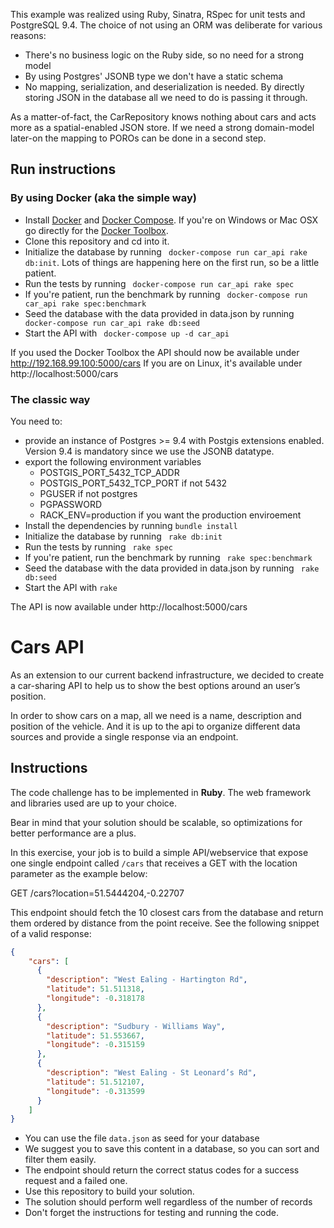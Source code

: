 This example was realized using Ruby, Sinatra, RSpec for unit tests and PostgreSQL 9.4. The choice of not using an ORM was deliberate for various reasons:
- There's no business logic on the Ruby side, so no need for a strong model
- By using Postgres' JSONB type we don't have a static schema
- No mapping, serialization, and deserialization is needed. By directly storing JSON in the database all we need to do is passing it through. 

As a matter-of-fact, the CarRepository knows nothing about cars and acts more as a spatial-enabled JSON store. If we need a strong domain-model later-on the mapping to POROs can be done in a second step.

## Run instructions

### By using Docker (aka the simple way)

- Install [Docker](https://docs.docker.com/installation/) and [Docker Compose](https://docs.docker.com/compose/install/). If you're on Windows or Mac OSX go directly for the [Docker Toolbox](https://www.docker.com/toolbox).
- Clone this repository and cd into it.
- Initialize the database by running ``` docker-compose run car_api rake db:init```. Lots of things are happening here on the first run, so be a little patient.
- Run the tests by running ``` docker-compose run car_api rake spec```
- If you're patient, run the benchmark by running ``` docker-compose run car_api rake spec:benchmark```
- Seed the database with the data provided in data.json by running ``` docker-compose run car_api rake db:seed```
- Start the API with ``` docker-compose up -d car_api```

If you used the Docker Toolbox the API should now be available under http://192.168.99.100:5000/cars
If you are on Linux, it's available under http://localhost:5000/cars

### The classic way

You need to:
- provide an instance of Postgres >= 9.4 with Postgis extensions enabled. Version 9.4 is mandatory since we use the JSONB datatype.
- export the following environment variables
  - POSTGIS_PORT_5432_TCP_ADDR
  - POSTGIS_PORT_5432_TCP_PORT if not 5432
  - PGUSER if not postgres
  - PGPASSWORD
  - RACK_ENV=production if you want the production enviroement
- Install the dependencies by running ``` bundle install ```
- Initialize the database by running ``` rake db:init```
- Run the tests by running ``` rake spec```
- If you're patient, run the benchmark by running ``` rake spec:benchmark```
- Seed the database with the data provided in data.json by running ``` rake db:seed```
- Start the API with ``` rake ```

The API is now available under http://localhost:5000/cars

# Cars API
As an extension to our current backend infrastructure, we decided to create a car-sharing API to help us to show the best options around an user’s position.

In order to show cars on a map, all we need is a name, description and position of the vehicle. And it is up to the api to organize different data sources and provide a single response via an endpoint.

## Instructions

The code challenge has to be implemented in **Ruby**. The web framework and libraries used are up to your choice.

Bear in mind that your solution should be scalable, so optimizations for better performance are a plus.

In this exercise, your job is to build a simple API/webservice that expose one single endpoint called `/cars` that receives a GET with the location parameter as the example below:

GET /cars?location=51.5444204,-0.22707

This endpoint should fetch the 10 closest cars from the database and return them ordered by distance from the point receive. See the following snippet of a valid response:

````json
{
    "cars": [
      {
        "description": "West Ealing - Hartington Rd",
        "latitude": 51.511318,
        "longitude": -0.318178
      },
      {
        "description": "Sudbury - Williams Way",
        "latitude": 51.553667,
        "longitude": -0.315159
      },
      {
        "description": "West Ealing - St Leonard’s Rd",
        "latitude": 51.512107,
        "longitude": -0.313599
      }
    ]
}
````

- You can use the file `data.json` as seed for your database
- We suggest you to save this content in a database, so you can sort and filter them easily.
- The endpoint should return the correct status codes for a success request and a failed one.
- Use this repository to build your solution.
- The solution should perform well regardless of the number of records
- Don't forget the instructions for testing and running the code.
